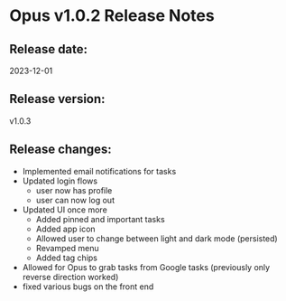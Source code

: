 # Opus v1.0.2 Release Notes
## Release date: 
2023-12-01

## Release version: 
v1.0.3

## Release changes:
- Implemented email notifications for tasks
- Updated login flows
  - user now has profile
  - user can now log out
- Updated UI once more
  - Added pinned and important tasks
  - Added app icon
  - Allowed user to change between light and dark mode (persisted)
  - Revamped menu
  - Added tag chips
- Allowed for Opus to grab tasks from Google tasks (previously only reverse direction worked)
- fixed various bugs on the front end